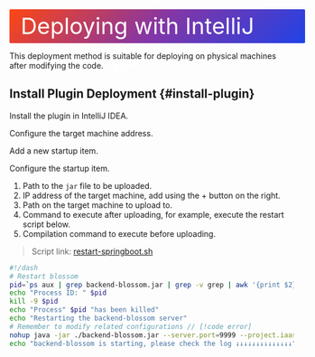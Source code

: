 <script setup lang="ts">
import { onMounted } from 'vue'
import { info } from '../../../scripts/stat-api'

onMounted(() => {
  info()
})
</script>

<div class="idea">
Deploying with IntelliJ IDEA Plugin
</div>

This deployment method is suitable for deploying on physical machines after modifying the code.

## Install Plugin Deployment {#install-plugin}

Install the plugin in IntelliJ IDEA.

<bl-img src="../../../imgs/deploy/idea_plugin1.png" width="400px"/>

Configure the target machine address.

<bl-img src="../../../imgs/deploy/idea_plugin2.png" width="700px"/>

<bl-img src="../../../imgs/deploy/idea_plugin3.png" width="700px" style="margin-top:10px;"/>

Add a new startup item.

<bl-img src="../../../imgs/deploy/idea_plugin4.png" width="400px"/>

Configure the startup item.

<bl-img src="../../../imgs/deploy/idea_plugin5.png" width="700px"/>

1. Path to the `jar` file to be uploaded.
2. IP address of the target machine, add using the + button on the right.
3. Path on the target machine to upload to.
4. Command to execute after uploading, for example, execute the restart script below.
5. Compilation command to execute before uploading.

> Script link: [restart-springboot.sh](https://github.com/blossom-editor/blossom/blob/v1.5.0/blossom-backend/script/restart-springboot.sh)

```bash
#!/dash
# Restart blossom
pid=`ps aux | grep backend-blossom.jar | grep -v grep | awk '{print $2}'`
echo "Process ID: " $pid
kill -9 $pid
echo "Process" $pid "has been killed"
echo "Restarting the backend-blossom server"
# Remember to modify related configurations // [!code error]
nohup java -jar ./backend-blossom.jar --server.port=9999 --project.iaas.blos.domain="http://192.168.31.99:9999/pic/" --spring.datasource.url="jdbc:mysql://192.168.31.99:3306/blossom?useUnicode=true&characterEncoding=utf-8&allowPublicKeyRetrieval=true&allowMultiQueries=true&useSSL=false&&serverTimezone=GMT%2B8" --spring.datasource.username=root --spring.datasource.password=jasmine888 &
echo "backend-blossom is starting, please check the log ↓↓↓↓↓↓↓↓↓↓↓↓↓↓"
```

<!--@include: ./backend-after-check.md-->

<!--@include: ./backend-after-download.md-->

<style scoped>
.idea {
  width:100%;
  height:60px;
  color: #fff;
  background-image:linear-gradient(135deg,#FE4612 0%,#8536A5 50%,#2042E6 100%);
  font-size: 40px;
  line-height: 60px;
  padding-left:20px;
  border-radius: 2px;
}
</style>
